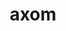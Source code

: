 ---
title: "axom"
layout: cache
categories: [package, develop-2024-02-04]
meta: {"versions": ["0.8.1"], "compilers": ["gcc@=11.4.0", "gcc@=7.5.0", "gcc@=9.4.0", "oneapi@=2024.0.0"], "oss": ["ubuntu18.04", "ubuntu20.04", "ubuntu22.04"], "platforms": ["linux"], "targets": ["neoverse_v1", "neoverse_v2", "ppc64le", "x86_64_v3"], "stacks": ["e4s", "e4s-neoverse-v2", "e4s-neoverse_v1", "e4s-oneapi", "e4s-power", "radiuss", "root"], "num_specs": 6, "num_specs_by_stack": {"radiuss": 1, "root": 6, "e4s-neoverse_v1": 1, "e4s-power": 1, "e4s": 1, "e4s-neoverse-v2": 1, "e4s-oneapi": 1}}
spec_details: [{"hash": "ulua2qqt5gju7vjy45ea5edvgnhxnizo", "compiler": "gcc@=7.5.0", "versions": ["0.8.1"], "os": "ubuntu18.04", "platform": "linux", "target": "x86_64_v3", "variants": ["build_system=cmake", "build_type=Release", "+cpp14", "~cuda", "~devtools", "+examples", "+fortran", "generator=make", "+hdf5", "~ipo", "+lua", "~mfem", "+mpi", "+openmp", "~python", "+raja", "~rocm", "~scr", "+shared", "+tools", "+umpire"], "stacks": ["radiuss", "root"], "size": "-", "tarball": "https://binaries.spack.io/develop-2024-02-04/build_cache/linux-ubuntu18.04-x86_64_v3/gcc-7.5.0/axom-0.8.1/linux-ubuntu18.04-x86_64_v3-gcc-7.5.0-axom-0.8.1-ulua2qqt5gju7vjy45ea5edvgnhxnizo.spack"}, {"hash": "6go553liuqa3ws52j4jzrj5dul66dft6", "compiler": "gcc@=11.4.0", "versions": ["0.8.1"], "os": "ubuntu20.04", "platform": "linux", "target": "neoverse_v1", "variants": ["build_system=cmake", "build_type=Release", "+cpp14", "~cuda", "~devtools", "+examples", "+fortran", "generator=make", "+hdf5", "~ipo", "+lua", "~mfem", "+mpi", "+openmp", "~python", "+raja", "~rocm", "~scr", "+shared", "+tools", "+umpire"], "stacks": ["root", "e4s-neoverse_v1"], "size": "-", "tarball": "https://binaries.spack.io/develop-2024-02-04/build_cache/linux-ubuntu20.04-neoverse_v1/gcc-11.4.0/axom-0.8.1/linux-ubuntu20.04-neoverse_v1-gcc-11.4.0-axom-0.8.1-6go553liuqa3ws52j4jzrj5dul66dft6.spack"}, {"hash": "4pq5hcxw3tjs4fpugu6pafgsledbibsk", "compiler": "gcc@=9.4.0", "versions": ["0.8.1"], "os": "ubuntu20.04", "platform": "linux", "target": "ppc64le", "variants": ["build_system=cmake", "build_type=Release", "+cpp14", "~cuda", "~devtools", "+examples", "+fortran", "generator=make", "+hdf5", "~ipo", "+lua", "~mfem", "+mpi", "+openmp", "~python", "+raja", "~rocm", "~scr", "+shared", "+tools", "+umpire"], "stacks": ["e4s-power", "root"], "size": "-", "tarball": "https://binaries.spack.io/develop-2024-02-04/build_cache/linux-ubuntu20.04-ppc64le/gcc-9.4.0/axom-0.8.1/linux-ubuntu20.04-ppc64le-gcc-9.4.0-axom-0.8.1-4pq5hcxw3tjs4fpugu6pafgsledbibsk.spack"}, {"hash": "jpy2jjye6zkjjhhexf6rwdtthyrvw2br", "compiler": "gcc@=11.4.0", "versions": ["0.8.1"], "os": "ubuntu20.04", "platform": "linux", "target": "x86_64_v3", "variants": ["build_system=cmake", "build_type=Release", "+cpp14", "~cuda", "~devtools", "+examples", "+fortran", "generator=make", "+hdf5", "~ipo", "+lua", "~mfem", "+mpi", "+openmp", "~python", "+raja", "~rocm", "~scr", "+shared", "+tools", "+umpire"], "stacks": ["root", "e4s"], "size": "-", "tarball": "https://binaries.spack.io/develop-2024-02-04/build_cache/linux-ubuntu20.04-x86_64_v3/gcc-11.4.0/axom-0.8.1/linux-ubuntu20.04-x86_64_v3-gcc-11.4.0-axom-0.8.1-jpy2jjye6zkjjhhexf6rwdtthyrvw2br.spack"}, {"hash": "epjhykvbigsnnwnlcvg6h353jknodz5q", "compiler": "gcc@=11.4.0", "versions": ["0.8.1"], "os": "ubuntu22.04", "platform": "linux", "target": "neoverse_v2", "variants": ["build_system=cmake", "build_type=Release", "+cpp14", "~cuda", "~devtools", "+examples", "+fortran", "generator=make", "+hdf5", "~ipo", "+lua", "~mfem", "+mpi", "+openmp", "~python", "+raja", "~rocm", "~scr", "+shared", "+tools", "+umpire"], "stacks": ["root", "e4s-neoverse-v2"], "size": "-", "tarball": "https://binaries.spack.io/develop-2024-02-04/build_cache/linux-ubuntu22.04-neoverse_v2/gcc-11.4.0/axom-0.8.1/linux-ubuntu22.04-neoverse_v2-gcc-11.4.0-axom-0.8.1-epjhykvbigsnnwnlcvg6h353jknodz5q.spack"}, {"hash": "tqmk2hnyaccdn6nekjx3r7qmoapn2wki", "compiler": "oneapi@=2024.0.0", "versions": ["0.8.1"], "os": "ubuntu22.04", "platform": "linux", "target": "x86_64_v3", "variants": ["build_system=cmake", "build_type=Release", "+cpp14", "~cuda", "~devtools", "+examples", "+fortran", "generator=make", "~hdf5", "~ipo", "~lua", "~mfem", "+mpi", "+openmp", "~python", "+raja", "~rocm", "~scr", "+shared", "+tools", "+umpire"], "stacks": ["root", "e4s-oneapi"], "size": "-", "tarball": "https://binaries.spack.io/develop-2024-02-04/build_cache/linux-ubuntu22.04-x86_64_v3/oneapi-2024.0.0/axom-0.8.1/linux-ubuntu22.04-x86_64_v3-oneapi-2024.0.0-axom-0.8.1-tqmk2hnyaccdn6nekjx3r7qmoapn2wki.spack"}]
---